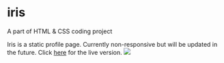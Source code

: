 # iris
A part of HTML &amp; CSS coding project

Iris is a static profile page. Currently non-responsive but will be updated in the future. Click [here](https://proiris.pages.dev) for the live version.
![](https://drive.google.com/uc?id=1q05w9PuHvnwi6MqoPsAs7zNWgBPxQ9gd)
